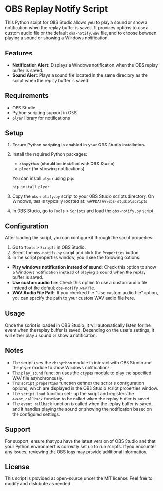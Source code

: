 # OBS Replay Notify Script

This Python script for OBS Studio allows you to play a sound or show a notification when the replay buffer is saved. It provides options to use a custom audio file or the default `obs-notify.wav` file, and to choose between playing a sound or showing a Windows notification.

## Features

- **Notification Alert**: Displays a Windows notification when the OBS replay buffer is saved.
- **Sound Alert**: Plays a sound file located in the same directory as the script when the replay buffer is saved.

## Requirements

- OBS Studio
- Python scripting support in OBS
- `plyer` library for notifications

## Setup

1. Ensure Python scripting is enabled in your OBS Studio installation.

2. Install the required Python packages:

   - `obspython` (should be installed with OBS Studio)
   - `plyer` (for showing notifications)

   You can install `plyer` using pip:

   `pip install plyer`

3. Copy the `obs-notify.py` script to your OBS Studio scripts directory. On Windows, this is typically located at:
   `%APPDATA%\obs-studio\scripts`
4. In OBS Studio, go to `Tools` > `Scripts` and load the `obs-notify.py` script

## Configuration

After loading the script, you can configure it through the script properties:

1. Go to `Tools` > `Scripts` in OBS Studio.
2. Select the `obs-notify.py` script and click the `Properties` button.
3. In the script properties window, you'll see the following options:

- **Play windows notification instead of sound**: Check this option to show a Windows notification instead of playing a sound when the replay buffer is saved.
- **Use custom audio file**: Check this option to use a custom audio file instead of the default `obs-notify.wav` file.
- **WAV Audio File Path**: If you checked the "Use custom audio file" option, you can specify the path to your custom WAV audio file here.

## Usage

Once the script is loaded in OBS Studio, it will automatically listen for the event when the replay buffer is saved. Depending on the user's settings, it will either play a sound or show a notification.

## Notes

- The script uses the `obspython` module to interact with OBS Studio and the `plyer` module to show Windows notifications.
- The `play_sound` function uses the `ctypes` module to play the specified WAV file asynchronously.
- The `script_properties` function defines the script's configuration options, which are displayed in the OBS Studio script properties window.
- The `script_load` function sets up the script and registers the `event_callback` function to be called when the replay buffer is saved.
- The `event_callback` function is called when the replay buffer is saved, and it handles playing the sound or showing the notification based on the configured settings.

## Support

For support, ensure that you have the latest version of OBS Studio and that your Python environment is correctly set up to run scripts. If you encounter any issues, reviewing the OBS logs may provide additional information.

## License

This script is provided as open-source under the MIT license. Feel free to modify and distribute as needed.
